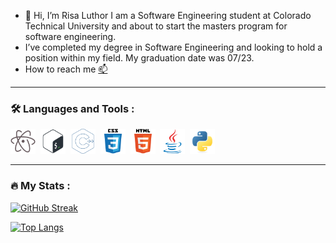 - 👋 Hi, I’m Risa Luthor
I am a Software Engineering student at Colorado Technical University and about to start the masters program for software engineering. 
- I’ve completed my degree in Software Engineering and looking to hold a position within my field. My graduation date was 07/23. 
- How to reach me [📫](https://www.linkedin.com/in/risaluthor/)

---
### :hammer_and_wrench: Languages and Tools :
<div>
<img src= "https://github.com/devicons/devicon/blob/master/icons/atom/atom-original.svg" title="Atom" alt="Atom" width="40" height="40" />&nbsp;
<img src= "https://github.com/devicons/devicon/blob/master/icons/bash/bash-original.svg" title="Bash" alt="Bash" width="40" height="40" />&nbsp;
<img src= "https://github.com/devicons/devicon/blob/master/icons/cplusplus/cplusplus-line.svg" title="C++" alt="C++" width="40" height="40" />&nbsp;
<img src= "https://github.com/devicons/devicon/blob/master/icons/css3/css3-original-wordmark.svg" title="CSS3" alt="CSS3" width="40" height="40" />&nbsp;
<img src= "https://github.com/devicons/devicon/blob/master/icons/html5/html5-original-wordmark.svg" title="HTML5" alt="HTML5" width="40" height="40" />&nbsp;
<img src= "https://github.com/devicons/devicon/blob/master/icons/java/java-original.svg" title="Java" alt="Java" width="40" height="40" />&nbsp;
<img src= "https://github.com/devicons/devicon/blob/master/icons/python/python-original.svg" title="Python" alt="Python" width="40" height="40" />&nbsp;

</div>


---

### :fire: My Stats :
[![GitHub Streak](http://github-readme-streak-stats.herokuapp.com?user=RisaLuthor&theme=dark&background=000000)](https://git.io/streak-stats)

[![Top Langs](https://github-readme-stats.vercel.app/api/top-langs/?username=RisaLuthor&layout=compact&theme=vision-friendly-dark)](https://github.com/anuraghazra/github-readme-stats)


<!---
RisaLuthor/RisaLuthor is a ✨ special ✨ repository because its `README.md` (this file) appears on your GitHub profile.
You can click the Preview link to take a look at your changes.
--->
